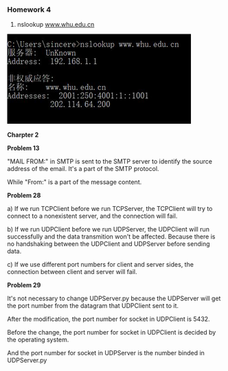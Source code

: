 ### Homework 4

1. nslookup www.whu.edu.cn

![nslookup](https://github.com/SincereJoy/pics/blob/master/nslookup.jpg)

**Charpter 2**

**Problem 13**

"MAIL FROM:" in SMTP is sent to the SMTP server to identify the source address of the email. It's a part of the SMTP protocol.

While "From:" is a part of the message content. 

**Problem 28**

a) If we run TCPClient before we run TCPServer, the TCPClient will try to connect to a nonexistent server, and the connection will fail.

b) If we run UDPClient before we run UDPServer, the UDPClient will run successfully and the data transmition won't be affected. Because there is no handshaking between the UDPClient and UDPServer before sending data.

c) If we use different port numbers for client and server sides, the connection between client and server will fail.

**Problem 29**

It's not necessary to change UDPServer.py because the UDPServer will get the port number from the datagram that UDPClient sent to it.

After the modification, the port number for socket in UDPClient is 5432.

Before the change, the port number for socket in UDPClient is decided by the operating system.

And the port number for socket in UDPServer is the number binded in UDPServer.py
